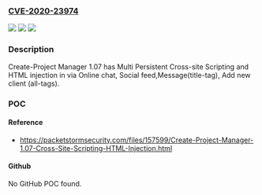 ### [CVE-2020-23974](https://cve.mitre.org/cgi-bin/cvename.cgi?name=CVE-2020-23974)
![](https://img.shields.io/static/v1?label=Product&message=n%2Fa&color=blue)
![](https://img.shields.io/static/v1?label=Version&message=n%2Fa&color=blue)
![](https://img.shields.io/static/v1?label=Vulnerability&message=n%2Fa&color=brighgreen)

### Description

Create-Project Manager 1.07 has Multi Persistent Cross-site Scripting and HTML injection in via Online chat, Social feed,Message(title-tag), Add new client (all-tags).

### POC

#### Reference
- https://packetstormsecurity.com/files/157599/Create-Project-Manager-1.07-Cross-Site-Scripting-HTML-Injection.html

#### Github
No GitHub POC found.

